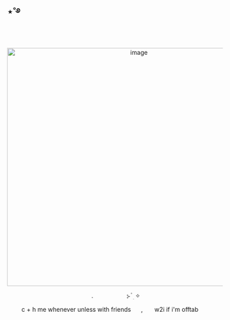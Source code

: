 ## ⋆˚࿔
‎
<p align="center">
<img width="600" height="556" alt="image" src="https://media.discordapp.net/attachments/1406201432738365532/1428090620013973608/Untitled82_20251015214206.png?ex=68f13c88&is=68efeb08&hm=5737a51c97b2861cfbf033bed703da07b9d0f19a4c496eb5151417df53971e37&=&format=webp&quality=lossless&width=879&height=639" />
 <p align="center">
 ‎ ‎ ‎ ‎ ‎ ‎ .‎ ‎‎ ‎ ‎  ‎ ‎ ‎ ‎ ‎‎ ‎ ‎ ‎  ‎ ‎ ‎ ‎   ‎ ‎ ‎ ‎ ⊱  ۫ ׅ ✧‎ ‎ ‎ ‎ ‎ ‎ 
 <p align="center">
 c + h me whenever unless with friends  ‎ ‎ ‎ ‎ ‎ ‎, ‎ ‎ ‎ ‎ ‎ ‎ ‎w2i if i'm offtab
  ‎ ‎ ‎ ‎ ‎ 
 ‎ 




































